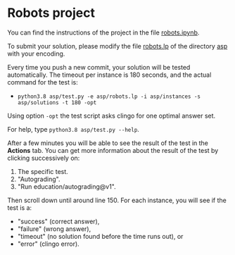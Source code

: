 # Robots project

You can find the instructions of the project in the file [robots.ipynb](robots.ipynb).

To submit your solution, please modify the file [robots.lp](asp/robots.lp) of the directory [asp](asp) with your encoding.

Every time you push a new commit, your solution will be tested automatically. 
The timeout per instance is 180 seconds, and the actual command for the test is:
* `python3.8 asp/test.py -e asp/robots.lp -i asp/instances -s asp/solutions -t 180 -opt`
    
Using option `-opt` the test script asks clingo for one optimal answer set. 

For help, type `python3.8 asp/test.py --help`.

After a few minutes you will be able to see the result of the test in the **Actions** tab.
You can get more information about the result of the test by clicking successively on:
1. The specific test.
2. "Autograding".
3. "Run education/autograding@v1".

Then scroll down until around line 150.
For each instance, you will see if the test is a:
* "success" (correct answer),
* "failure" (wrong answer),
* "timeout" (no solution found before the time runs out), or
* "error" (clingo error).
